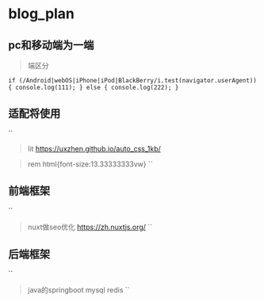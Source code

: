 # blog_plan

## pc和移动端为一端

> 端区分

``
     if (/Android|webOS|iPhone|iPod|BlackBerry/i.test(navigator.userAgent)) {
            console.log(111);
        } else {
            console.log(222);
        }
``

## 适配将使用 
``
> lit https://uxzhen.github.io/auto_css_1kb/ 


> rem html{font-size:13.33333333vw} 
``



## 前端框架
``
> nuxt做seo优化
> https://zh.nuxtjs.org/
``

## 后端框架
``
 > java的springboot
 > mysql
 > redis
``

